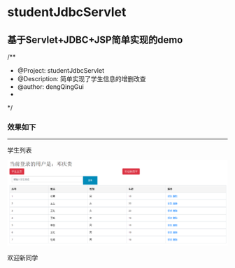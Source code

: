 # studentJdbcServlet
## 基于Servlet+JDBC+JSP简单实现的demo<br>
/**
 * @Project: studentJdbcServlet
 * @Description: 简单实现了学生信息的增删改查
 * @author: dengQingGui
 * 
 */
### 效果如下
-----------------------------------------
学生列表

![image](https://github.com/windqg/WinDqg/blob/master/images/studentList.PNG)

欢迎新同学
